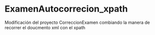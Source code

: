 # ExamenAutocorrecion_xpath
Modificación del proyecto CorreccionExamen combiando la manera de recorrer el doucmento xml con el xpath
